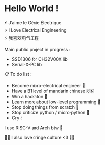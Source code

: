 # Hello World !

⚡ J’aime le Génie Électrique  
⚡ I Love Electrical Engineering  
⚡ 我喜欢电气工程  

Main public project in progress :  
* SSD1306 for CH32V00X lib
* Serial-X-PC lib 



















📋 To do list : 

* Become micro-electrical engineer 🔬
* Have a B1 level of mandarin chinese 🇨🇳
* Win a hackaton 📡
* Learn more about low-level programming 🚀
* Stop doing things from scratch 🧩
* Stop criticize python / micro-python 🐍
* Cry 💧

I use RISC-V and Arch btw 🐧

🩷🩵 I also love cringe culture <3 🩵🩷
